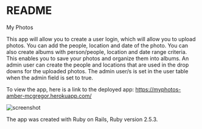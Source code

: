 # README

My Photos
 
This app will allow you to create a user login, which will allow you to upload photos.  You can add the people, location and date of the photo.  You can also create albums with person/people, location and date range criteria.  This enables you to save your photos and organize them into albums.  An admin user can create the people and locations that are used in the drop downs for the uploaded photos.  The admin user/s is set in the user table when the admin field is set to true.

To view the app, here is a link to the deployed app:  https://myphotos-amber-mcgregor.herokuapp.com/

![screenshot](https://user-images.githubusercontent.com/34463810/65822529-afdbc500-e1fa-11e9-9b88-8f7ad7bff8fa.png)

The app was created with Ruby on Rails, Ruby version 2.5.3.  
